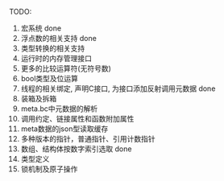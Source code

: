 TODO:

1. 宏系统 done
2. 浮点数的相关支持 done
3. 类型转换的相关支持
4. 运行时的内存管理接口
5. 更多的比较运算符(无符号数) 
6. bool类型及位运算
7. 线程的相关绑定, 声明C接口, 为接口添加反射调用元数据 done
8. 装箱及拆箱
9. meta.bc中元数据的解析 
10. 调用约定、链接属性和函数附加属性
11. meta数据的json型读取缓存
12. 多种版本的指针，普通指针、引用计数指针
13. 数组、结构体按数字索引选取 done
14. 类型定义 
15. 锁机制及原子操作
